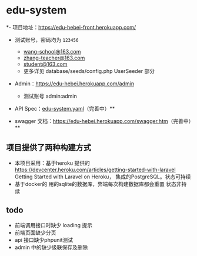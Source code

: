 # edu-system

*- 项目地址：<https://edu-hebei-front.herokuapp.com/>
  - 测试账号，密码均为 `123456`
    - wang-school@163.com 
    - zhang-teacher@163.com 
    - student@163.com
    - 更多详见 database/seeds/config.php UserSeeder 部分
- Admin：<https://edu-hebei.herokuapp.com/admin>
  - 测试账号 admin:admin
  
- API Spec：[edu-system.yaml](edu-system.yaml)（完善中）**
- swagger 文档：<https://edu-hebei.herokuapp.com/swagger.htm>（完善中）**


## 项目提供了两种构建方式
- 本项目采用：基于heroku 提供的 <https://devcenter.heroku.com/articles/getting-started-with-laravel> Getting Started with Laravel on Heroku， 集成的PostgreSQL。状态可持续
- 基于docker的 用的sqlite的数据库，弊端每次构建数据库都会重置 状态非持续

## todo

- 前端调用接口时缺少 loading 提示
- 前端页面缺少分页
- api 接口缺少phpunit测试
- admin 中的缺少级联保存及删除